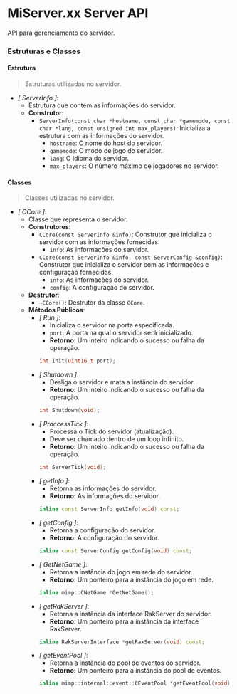 # MiServer.xx Server API
API para gerenciamento do servidor.

### Estruturas e Classes

#### Estrutura
> Estruturas utilizadas no servidor.

- *[ ServerInfo ]*:
    - Estrutura que contém as informações do servidor.
    - **Construtor**:
        - `ServerInfo(const char *hostname, const char *gamemode, const char *lang, const unsigned int max_players)`: Inicializa a estrutura com as informações do servidor.
            - `hostname`: O nome do host do servidor.
            - `gamemode`: O modo de jogo do servidor.
            - `lang`: O idioma do servidor.
            - `max_players`: O número máximo de jogadores no servidor.

#### Classes
> Classes utilizadas no servidor.

- *[ CCore ]*:
    - Classe que representa o servidor.
    - **Construtores**:
        - `CCore(const ServerInfo &info)`: Construtor que inicializa o servidor com as informações fornecidas.
            - `info`: As informações do servidor.
        - `CCore(const ServerInfo &info, const ServerConfig &config)`: Construtor que inicializa o servidor com as informações e configuração fornecidas.
            - `info`: As informações do servidor.
            - `config`: A configuração do servidor.
    - **Destrutor**:
        - `~CCore()`: Destrutor da classe `CCore`.
    - **Métodos Públicos**:
        - *[ Run ]*:
            - Inicializa o servidor na porta especificada.
            - `port`: A porta na qual o servidor será inicializado.
            - **Retorno**: Um inteiro indicando o sucesso ou falha da operação.
            ```cpp
            int Init(uint16_t port);
            ```
        - *[ Shutdown ]*:
            - Desliga o servidor e mata a instância do servidor.
            - **Retorno**: Um inteiro indicando o sucesso ou falha da operação.
            ```cpp
            int Shutdown(void);
            ```
        - *[ ProccessTick ]*:
            - Processa o Tick do servidor (atualização).
            - Deve ser chamado dentro de um loop infinito.
            - **Retorno**: Um inteiro indicando o sucesso ou falha da operação.
            ```cpp
            int ServerTick(void);
            ```
        - *[ getInfo ]*:
            - Retorna as informações do servidor.
            - **Retorno**: As informações do servidor.
            ```cpp
            inline const ServerInfo getInfo(void) const;
            ```
        - *[ getConfig ]*:
            - Retorna a configuração do servidor.
            - **Retorno**: A configuração do servidor.
            ```cpp
            inline const ServerConfig getConfig(void) const;
            ```
        - *[ GetNetGame ]*:
            - Retorna a instância do jogo em rede do servidor.
            - **Retorno**: Um ponteiro para a instância do jogo em rede.
            ```cpp
            inline mimp::CNetGame *GetNetGame();
            ```
        - *[ getRakServer ]*:
            - Retorna a instância da interface RakServer do servidor.
            - **Retorno**: Um ponteiro para a instância da interface RakServer.
            ```cpp
            inline RakServerInterface *getRakServer(void) const;
            ```
        - *[ getEventPool ]*:
            - Retorna a instância do pool de eventos do servidor.
            - **Retorno**: Um ponteiro para a instância do pool de eventos.
            ```cpp
            inline mimp::internal::event::CEventPool *getEventPool(void) const;
            ```